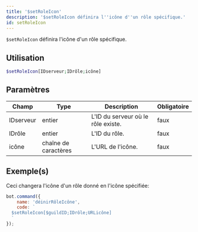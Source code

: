 ```yaml
---
title: '$setRoleIcon'
description: '$setRoleIcon définira l''icône d''un rôle spécifique.'
id: setRoleIcon
---
```


`$setRoleIcon` définira l'icône d'un rôle spécifique.

## Utilisation

```php
$setRoleIcon[IDserveur;IDrôle;icône]
```

## Paramètres

| Champ     | Type                 | Description                        | Obligatoire |
| --------- | -------------------- | ---------------------------------- | ----------- |
| IDserveur | entier               | L'ID du serveur où le rôle existe. | faux        |
| IDrôle    | entier               | L'ID du rôle.                      | faux        |
| icône     | chaîne de caractères | L'URL de l'icône.                  | faux        |

## Exemple(s)

Ceci changera l'icône d'un rôle donné en l'icône spécifiée:

```javascript
bot.command({
    name: 'déinirRôleIcône',
    code: `
  $setRoleIcon[$guildID;IDrôle;URLicône]
  `
});
```